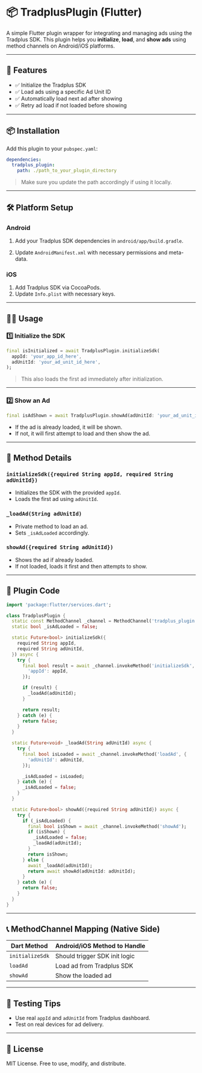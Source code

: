 # 📦 TradplusPlugin (Flutter)

A simple Flutter plugin wrapper for integrating and managing ads using the Tradplus SDK. This plugin helps you **initialize**, **load**, and **show ads** using method channels on Android/iOS platforms.

---

## 🚀 Features

- ✅ Initialize the Tradplus SDK  
- ✅ Load ads using a specific Ad Unit ID  
- ✅ Automatically load next ad after showing  
- ✅ Retry ad load if not loaded before showing  

---

## 📦 Installation

Add this plugin to your `pubspec.yaml`:

```yaml
dependencies:
  tradplus_plugin:
    path: ./path_to_your_plugin_directory
```

> Make sure you update the path accordingly if using it locally.

---

## 🛠️ Platform Setup

### Android

1. Add your Tradplus SDK dependencies in `android/app/build.gradle`.

2. Update `AndroidManifest.xml` with necessary permissions and meta-data.

### iOS

1. Add Tradplus SDK via CocoaPods.
2. Update `Info.plist` with necessary keys.

---

## 🧑‍💻 Usage

### 1️⃣ Initialize the SDK

```dart
final isInitialized = await TradplusPlugin.initializeSdk(
  appId: 'your_app_id_here',
  adUnitId: 'your_ad_unit_id_here',
);
```

> This also loads the first ad immediately after initialization.

---

### 2️⃣ Show an Ad

```dart
final isAdShown = await TradplusPlugin.showAd(adUnitId: 'your_ad_unit_id_here');
```

- If the ad is already loaded, it will be shown.
- If not, it will first attempt to load and then show the ad.

---

## 📄 Method Details

### `initializeSdk({required String appId, required String adUnitId})`

- Initializes the SDK with the provided `appId`.
- Loads the first ad using `adUnitId`.

### `_loadAd(String adUnitId)`

- Private method to load an ad.
- Sets `_isAdLoaded` accordingly.

### `showAd({required String adUnitId})`

- Shows the ad if already loaded.
- If not loaded, loads it first and then attempts to show.

---

## 📂 Plugin Code

```dart
import 'package:flutter/services.dart';

class TradplusPlugin {
  static const MethodChannel _channel = MethodChannel('tradplus_plugin');
  static bool _isAdLoaded = false;

  static Future<bool> initializeSdk({
    required String appId,
    required String adUnitId,
  }) async {
    try {
      final bool result = await _channel.invokeMethod('initializeSdk', {
        'appId': appId,
      });

      if (result) {
        _loadAd(adUnitId);
      }

      return result;
    } catch (e) {
      return false;
    }
  }

  static Future<void> _loadAd(String adUnitId) async {
    try {
      final bool isLoaded = await _channel.invokeMethod('loadAd', {
        'adUnitId': adUnitId,
      });

      _isAdLoaded = isLoaded;
    } catch (e) {
      _isAdLoaded = false;
    }
  }

  static Future<bool> showAd({required String adUnitId}) async {
    try {
      if (_isAdLoaded) {
        final bool isShown = await _channel.invokeMethod('showAd');
        if (isShown) {
          _isAdLoaded = false;
          _loadAd(adUnitId);
        }
        return isShown;
      } else {
        await _loadAd(adUnitId);
        return await showAd(adUnitId: adUnitId);
      }
    } catch (e) {
      return false;
    }
  }
}
```

---

## 📞 MethodChannel Mapping (Native Side)

| Dart Method     | Android/iOS Method to Handle  |
|----------------|-------------------------------|
| `initializeSdk` | Should trigger SDK init logic |
| `loadAd`        | Load ad from Tradplus SDK     |
| `showAd`        | Show the loaded ad            |

---

## 🧪 Testing Tips

- Use real `appId` and `adUnitId` from Tradplus dashboard.
- Test on real devices for ad delivery.

---

## 📃 License

MIT License. Free to use, modify, and distribute.